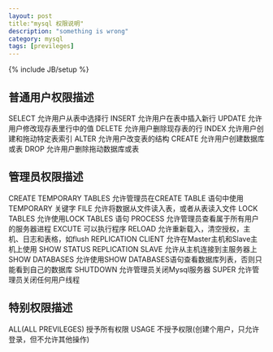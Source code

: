 ```yaml
---
layout: post
title:"mysql 权限说明"
description: "something is wrong"
category: mysql
tags: [previleges]
---
```

{% include JB/setup %}
## 普通用户权限描述
   SELECT	允许用户从表中选择行
   INSERT	允许用户在表中插入新行
   UPDATE	允许用户修改现存表里行中的值
   DELETE	允许用户删除现存表的行
   INDEX	允许用户创建和拖动特定表索引
   ALTER	允许用户改变表的结构
   CREATE	允许用户创建数据库或表
   DROP		允许用户删除拖动数据库或表
## 管理员权限描述
   CREATE TEMPORARY TABLES	允许管理员在CREATE TABLE 语句中使用TEMPORARY 关键字
   FILE	  	    		允许将数据从文件读入表，或者从表读入文件
   LOCK TABLES			允许使用LOCK TABLES 语句
   PROCESS 			允许管理员查看属于所有用户的服务器进程
   EXCUTE			可以执行程序
   RELOAD			允许重新载入，清空授权，主机、日志和表格，如flush
   REPLICATION CLIENT		允许在Master主机和Slave主机上使用 SHOW STATUS
   REPLICATION SLAVE		允许从主机连接到主服务器上
   SHOW DATABASES		允许使用SHOW DATABASES语句查看数据库列表，否则只能看到自己的数据库
   SHUTDOWN 			允许管理员关闭Mysql服务器
   SUPER			允许管理员关闭任何用户线程
## 特别权限描述
   ALL(ALL PREVILEGES)	授予所有权限
   USAGE   		不授予权限(创建个用户，只允许登录，但不允许其他操作)
